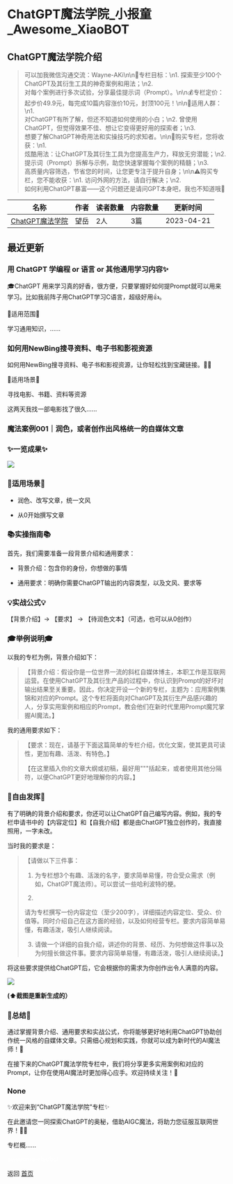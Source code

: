 # ChatGPT魔法学院_小报童_Awesome_XiaoBOT

## ChatGPT魔法学院介绍
> 可以加我微信沟通交流：Wayne-AKi\n\n🎯专栏目标：\n1. 探索至少100个ChatGPT及其衍生工具的神奇案例和用法；\n2.  
对每个案例进行多次试验，分享最佳提示词（Prompt）。\n\n💰专栏定价：起步价49.9元，每完成10篇内容涨价10元，封顶100元！\n\n👥适用人群：\n1.  
对ChatGPT有所了解，但还不知道如何使用的小白；\n2. 曾使用ChatGPT，但觉得效果不佳、想让它变得更好用的探索者；\n3.  
想要了解ChatGPT神奇用法和实操技巧的求知者。\n\n🎁购买专栏，您将收获：\n1.  
炫酷用法：让ChatGPT及其衍生工具为您提高生产力，释放无穷潜能；\n2. 提示词（Prompt）拆解与示例，助您快速掌握每个案例的精髓；\n3.  
高质量内容筛选，节省您的时间，让您更专注于提升自身；\n\n⚠️购买专栏，您不能收获：\n1. 访问外网的方法，请自行解决；\n2.  
如何利用ChatGPT暴富——这个问题还是请问GPT本身吧，我也不知道哦🤔  
  


|名称|作者|读者数量|内容数量|更新时间|
|---|---|---|---|---|
|[ChatGPT魔法学院](https://xiaobot.net/p/aimagicboomboom?refer=9c3f1c95-a052-465a-9902-f6d75080262a)|望岳|2人|3篇|2023-04-21|

## 最近更新
### 用 ChatGPT 学编程 or 语言 or 其他通用学习内容✨

🎓ChatGPT 用来学习真的好香，很方便，只要掌握好如何提Prompt就可以用来学习。比如我前阵子用ChatGPT学习C语言，超级好用👍。

🔑适用范围🔑

学习通用知识，......

### 如何用NewBing搜寻资料、电子书和影视资源

如何用NewBing搜寻资料、电子书和影视资源，让你轻松找到宝藏链接。🔮✨

🔑适用场景🔑

寻找电影、书籍、资料等资源

这两天我找一部电影找了很久......

### 魔法案例001｜润色，或者创作出风格统一的自媒体文章

### ✨一览成果✨

![](https://static.xiaobot.net/file/2023-03-30/81658/b163bbde05eeb13e963cc94633e52c52.png)

### 🔑适用场景🔑

  * 润色、改写文章，统一文风

  * 从0开始撰写文章

### 📚实操指南📚

首先，我们需要准备一段背景介绍和通用要求：

  * 背景介绍：包含你的身份，你想做的事情

  * 通用要求：明确你需要ChatGPT输出的内容类型，以及文风、要求等

### 💡实战公式💡

【背景介绍】-> 【要求】 -> 【待润色文本】（可选，也可以从0创作）

### 🎓举例说明🎓

以我的专栏为例，背景介绍如下：

>
> 【背景介绍：假设你是一位世界一流的斜杠自媒体博主，本职工作是互联网运营。在使用ChatGPT及其衍生产品的过程中，你认识到Prompt的好坏对输出结果至关重要。因此，你决定开设一个新的专栏，主题为：应用案例集锦和对应的Prompt。这个专栏将面向对ChatGPT及其衍生产品感兴趣的人，分享实用案例和相应的Prompt，教会他们在新时代里用Prompt魔咒掌握AI魔法。】

我的通用要求如下：

> 【要求：现在，请基于下面这篇简单的专栏介绍，优化文案，使其更具可读性，更加有趣、活泼、有特色。】
>
> 【在这里插入你的文章大纲或初稿，最好用"""括起来，或者使用其他分隔符，以便ChatGPT更好地理解你的内容。】

### 🎨自由发挥🎨

有了明确的背景介绍和要求，你还可以让ChatGPT自己编写内容。例如，我的专栏申请书中的【内容定位】和【自我介绍】都是由ChatGPT独立创作的，我直接照用，一字未改。

当时我的要求是：

> 【请做以下三件事：
>
>   1. 为专栏想3个有趣、活泼的名字，要求简单易懂，符合受众需求（例如，ChatGPT魔法师）。可以尝试一些哈利波特的梗。
>
>   2.
> 请为专栏撰写一份内容定位（至少200字），详细描述内容定位、受众、价值等。同时介绍自己在这方面的经验，以及如何经营专栏。要求内容简单易懂，有趣活泼，吸引人继续阅读。
>
>   3. 请做一个详细的自我介绍，讲述你的背景、经历、为何想做这件事以及为何擅长做这件事。要求内容简单易懂，有趣活泼，吸引人继续阅读。】
>
>

将这些要求提供给ChatGPT后，它会根据你的需求为你创作出令人满意的内容。

![](https://static.xiaobot.net/file/2023-03-30/81658/060ca8dbc2f70ea4090f836591439436.png)

**(⬆️截图是重新生成的）**

### 🌟总结🌟

通过掌握背景介绍、通用要求和实战公式，你将能够更好地利用ChatGPT协助创作统一风格的自媒体文章。只需细心规划和实践，你就可以成为新时代的AI魔法师！🧙

在接下来的ChatGPT魔法学院专栏中，我们将分享更多实用案例和对应的Prompt，让你在使用AI魔法时更加得心应手。欢迎持续关注！🎉

### None

✨欢迎来到“ChatGPT魔法学院”专栏✨

在此邀请您一同探索ChatGPT的奥秘，借助AIGC魔法，将助力您征服互联网世界！🧙‍♂️

专栏概......


<a href="https://github.com/Reno9527/awesome-xiaobot" style="color: white; text-decoration: none;">awesome-xiaobot</a>

返回 [首页](../README.md)
